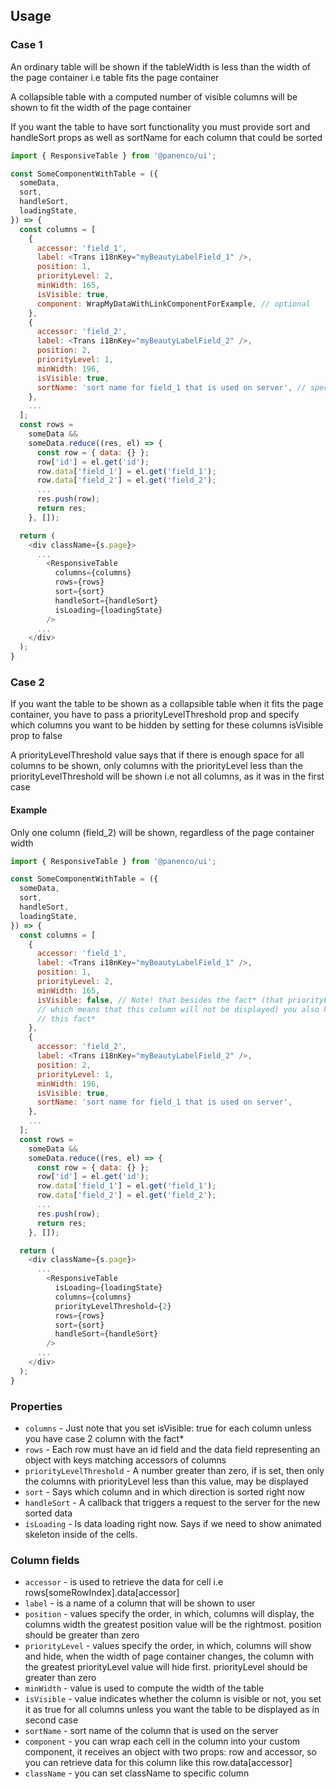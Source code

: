 ## Usage

### Case 1

An ordinary table will be shown if the tableWidth is less than the width of the page container i.e table fits the page container

A collapsible table with a computed number of visible columns will be shown to fit the width of the page container

If you want the table to have sort functionality you must provide sort and handleSort props as well as sortName for each column that could be sorted

```js
import { ResponsiveTable } from '@panenco/ui';

const SomeComponentWithTable = ({
  someData,
  sort,
  handleSort,
  loadingState,
}) => {
  const columns = [
    {
      accessor: 'field_1',
      label: <Trans i18nKey="myBeautyLabelField_1" />,
      position: 1,
      priorityLevel: 2,
      minWidth: 165,
      isVisible: true,
      component: WrapMyDataWithLinkComponentForExample, // optional
    },
    {
      accessor: 'field_2',
      label: <Trans i18nKey="myBeautyLabelField_2" />,
      position: 2,
      priorityLevel: 1,
      minWidth: 196,
      isVisible: true,
      sortName: 'sort name for field_1 that is used on server', // specify if you want this column to be sortable
    },
    ...
  ];
  const rows =
    someData &&
    someData.reduce((res, el) => {
      const row = { data: {} };
      row['id'] = el.get('id');
      row.data['field_1'] = el.get('field_1');
      row.data['field_2'] = el.get('field_2');
      ...
      res.push(row);
      return res;
    }, []);

  return (
    <div className={s.page}>
      ...
        <ResponsiveTable
          columns={columns}
          rows={rows}
          sort={sort}
          handleSort={handleSort}
          isLoading={loadingState}
        />
      ...
    </div>
  );
}
```

### Case 2

If you want the table to be shown as a collapsible table when it fits the page container,
you have to pass a priorityLevelThreshold prop and specify which columns you want to be hidden by setting for these
columns isVisible prop to false

A priorityLevelThreshold value says that if there is enough space for
all columns to be shown, only columns with the priorityLevel less than the priorityLevelThreshold will be shown
i.e not all columns, as it was in the first case

#### Example

Only one column (field_2) will be shown, regardless of the page container width

```js
import { ResponsiveTable } from '@panenco/ui';

const SomeComponentWithTable = ({
  someData,
  sort,
  handleSort,
  loadingState,
}) => {
  const columns = [
    {
      accessor: 'field_1',
      label: <Trans i18nKey="myBeautyLabelField_1" />,
      position: 1,
      priorityLevel: 2,
      minWidth: 165,
      isVisible: false, // Note! that besides the fact* (that priorityLevel of this column is not less than priorityLevelThreshold
      // which means that this column will not be displayed) you also have to set isVisible: false and do it for every column that have
      // this fact*
    },
    {
      accessor: 'field_2',
      label: <Trans i18nKey="myBeautyLabelField_2" />,
      position: 2,
      priorityLevel: 1,
      minWidth: 196,
      isVisible: true,
      sortName: 'sort name for field_1 that is used on server',
    },
    ...
  ];
  const rows =
    someData &&
    someData.reduce((res, el) => {
      const row = { data: {} };
      row['id'] = el.get('id');
      row.data['field_1'] = el.get('field_1');
      row.data['field_2'] = el.get('field_2');
      ...
      res.push(row);
      return res;
    }, []);

  return (
    <div className={s.page}>
      ...
        <ResponsiveTable
          isLoading={loadingState}
          columns={columns}
          priorityLevelThreshold={2}
          rows={rows}
          sort={sort}
          handleSort={handleSort}
        />
      ...
    </div>
  );
}
```

### Properties

- `columns` - Just note that you set isVisible: true for each column unless you have case 2 column with the fact\*
- `rows` - Each row must have an id field and the data field representing an object with keys matching accessors of columns
- `priorityLevelThreshold` - A number greater than zero, if is set, then only the columns with priorityLevel less than this value, may be displayed
- `sort` - Says which column and in which direction is sorted right now
- `handleSort` - A callback that triggers a request to the server for the new sorted data
- `isLoading` - Is data loading right now. Says if we need to show animated skeleton inside of the cells.

### Column fields

- `accessor` - is used to retrieve the data for cell i.e rows[someRowIndex].data[accessor]
- `label` - is a name of a column that will be shown to user
- `position` - values specify the order, in which, columns will display, the columns width the greatest position value will be the rightmost. position should be greater than zero
- `priorityLevel` - values specify the order, in which, columns will show and hide, when the width of page container changes, the column with the greatest priorityLevel value will hide first. priorityLevel should be greater than zero
- `minWidth` - value is used to compute the width of the table
- `isVisible` - value indicates whether the column is visible or not, you set it as true for all columns unless you want the table to be displayed as in second case
- `sortName` - sort name of the column that is used on the server
- `component` - you can wrap each cell in the column into your custom component, it receives an object with two props: row and accessor, so you can retrieve data for this column like this row.data[accessor]
- `className` - you can set className to specific column
